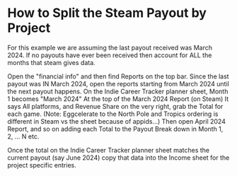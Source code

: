 # How to Split the Steam Payout by Project

For this example we are assuming the last payout received was March 2024. If no payouts have ever been received then account for ALL the months that steam gives data.

Open the "financial info" and then find Reports on the top bar.
Since the last payout was IN March 2024, open the reports starting from March 2024 until the next payout happens.
On the Indie Career Tracker planner sheet, Month 1 becomes "March 2024"
At the top of the March 2024 Report (on Steam) It says All platforms, and Revenue Share on the very right, grab the Total for each game.
(Note: Eggcelerate to the North Pole and Tropics ordering is different in Steam vs the sheet because of appids...)
Then open April 2024 Report, and so on adding each Total to the Payout Break down in Month 1, 2, ... N etc.

Once the total on the Indie Career Tracker planner sheet matches the current payout (say June 2024) copy that data into the Income sheet for the project specific entries.
